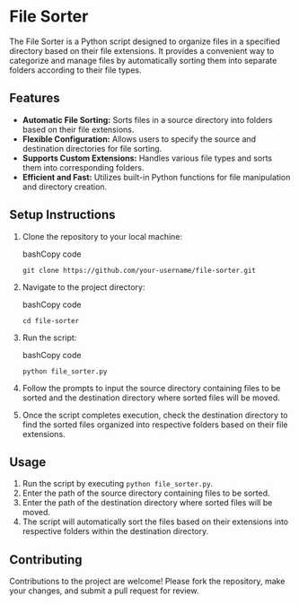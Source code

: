 # File Sorter

The File Sorter is a Python script designed to organize files in a specified directory based on their file extensions. It provides a convenient way to categorize and manage files by automatically sorting them into separate folders according to their file types.

## Features

- **Automatic File Sorting:** Sorts files in a source directory into folders based on their file extensions.
- **Flexible Configuration:** Allows users to specify the source and destination directories for file sorting.
- **Supports Custom Extensions:** Handles various file types and sorts them into corresponding folders.
- **Efficient and Fast:** Utilizes built-in Python functions for file manipulation and directory creation.

## Setup Instructions

1. Clone the repository to your local machine:
    
    bashCopy code
    
    `git clone https://github.com/your-username/file-sorter.git`
    
2. Navigate to the project directory:
    
    bashCopy code
    
    `cd file-sorter`
    
3. Run the script:
    
    bashCopy code
    
    `python file_sorter.py`
    
4. Follow the prompts to input the source directory containing files to be sorted and the destination directory where sorted files will be moved.
    
5. Once the script completes execution, check the destination directory to find the sorted files organized into respective folders based on their file extensions.
    

## Usage

1. Run the script by executing `python file_sorter.py`.
2. Enter the path of the source directory containing files to be sorted.
3. Enter the path of the destination directory where sorted files will be moved.
4. The script will automatically sort the files based on their extensions into respective folders within the destination directory.

## Contributing

Contributions to the project are welcome! Please fork the repository, make your changes, and submit a pull request for review.